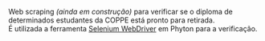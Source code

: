 Web scraping <i>(ainda em construção)</i> para verificar se o diploma de determinados estudantes da COPPE está pronto para retirada.</br>
É utilizada a ferramenta <a href="https://github.com/SeleniumHQ">Selenium WebDriver</a> em Phyton para a verificação.

